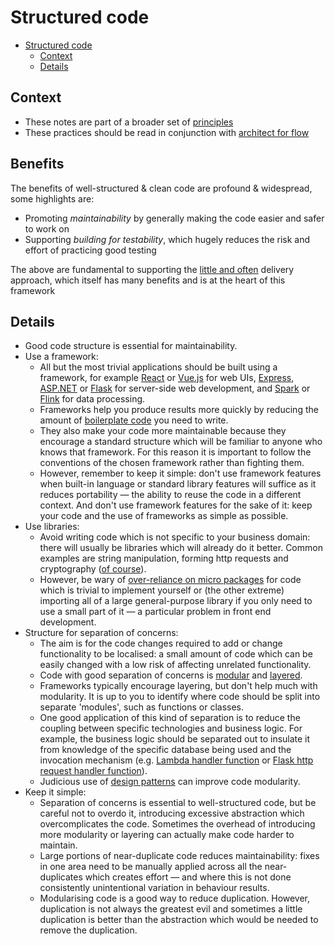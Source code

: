 # Structured code

- [Structured code](#structured-code)
  - [Context](#context)
  - [Details](#details)

## Context

- These notes are part of a broader set of [principles](../principles.md)
- These practices should be read in conjunction with [architect for flow](../patterns/architect-for-flow.md)

## Benefits

The benefits of well-structured & clean code are profound & widespread, some highlights are:

- Promoting *maintainability* by generally making the code easier and safer to work on
- Supporting *building for testability*, which hugely reduces the risk and effort of practicing good testing

The above are fundamental to supporting the [little and often](../patterns/little-and-often.md) delivery approach, which itself has many benefits and is at the heart of this framework

## Details

- Good code structure is essential for maintainability.
- Use a framework:
  - All but the most trivial applications should be built using a framework, for example [React](https://reactjs.org) or [Vue.js](https://vuejs.org) for web UIs, [Express](https://expressjs.com), [ASP.NET](https://dotnet.microsoft.com/apps/aspnet) or [Flask](https://flask.palletsprojects.com/en/1.1.x/) for server-side web development, and [Spark](https://spark.apache.org) or [Flink](https://flink.apache.org) for data processing.
  - Frameworks help you produce results more quickly by reducing the amount of [boilerplate code](https://en.wikipedia.org/wiki/Boilerplate_code) you need to write.
  - They also make your code more maintainable because they encourage a standard structure which will be familiar to anyone who knows that framework. For this reason it is important to follow the conventions of the chosen framework rather than fighting them.
  - However, remember to keep it simple: don't use framework features when built-in language or standard library features will suffice as it reduces portability  &mdash; the ability to reuse the code in a different context. And don't use framework features for the sake of it: keep your code and the use of frameworks as simple as possible.
- Use libraries:
  - Avoid writing code which is not specific to your business domain: there will usually be libraries which will already do it better. Common examples are string manipulation, forming http requests and cryptography ([of course](https://security.stackexchange.com/questions/18197/why-shouldnt-we-roll-our-own)).
  - However, be wary of [over-reliance on micro packages](https://arxiv.org/pdf/1709.04638.pdf) for code which is trivial to implement yourself or (the other extreme) importing all of a large general-purpose library if you only need to use a small part of it &mdash; a particular problem in front end development.
- Structure for separation of concerns:
  - The aim is for the code changes required to add or change functionality to be localised: a small amount of code which can be easily changed with a low risk of affecting unrelated functionality.
  - Code with good separation of concerns is [modular](http://singlepageappbook.com/maintainability1.html) and [layered](https://www.oreilly.com/library/view/software-architecture-patterns/9781491971437/ch01.html).
  - Frameworks typically encourage layering, but don't help much with modularity. It is up to you to identify where code should be split into separate 'modules', such as functions or classes.
  - One good application of this kind of separation is to reduce the coupling between specific technologies and business logic. For example, the business logic should be separated out to insulate it from knowledge of the specific database being used and the invocation mechanism (e.g. [Lambda handler function](https://docs.aws.amazon.com/lambda/latest/dg/python-handler.html) or [Flask http request handler function](https://flask.palletsprojects.com/en/1.1.x/quickstart/#routing)).
  - Judicious use of [design patterns](https://en.wikipedia.org/wiki/Software_design_pattern#Classification_and_list) can improve code modularity.
- Keep it simple:
  - Separation of concerns is essential to well-structured code, but be careful not to overdo it, introducing excessive abstraction which overcomplicates the code. Sometimes the overhead of introducing more modularity or layering can actually make code harder to maintain.
  - Large portions of near-duplicate code reduces maintainability: fixes in one area need to be manually applied across all the near-duplicates which creates effort &mdash; and where this is not done consistently unintentional variation in behaviour results.
  - Modularising code is a good way to reduce duplication. However, duplication is not always the greatest evil and sometimes a little duplication is better than the abstraction which would be needed to remove the duplication.
